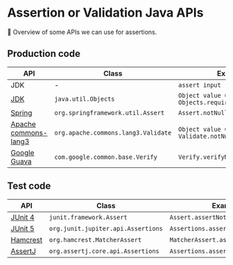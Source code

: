 # Assertion or Validation Java APIs

:pushpin: Overview of some APIs we can use for assertions.

## Production code

| API | Class | Example | Exception thrown |
|-----|-------|---------|------------------|
| JDK | - | `assert input != null;` | `java.lang.AssertionError` |
| [JDK](https://docs.oracle.com/en/java/javase/11/docs/api/java.base/java/util/Objects.html) | `java.util.Objects` | `Object value = Objects.requireNonNull(input);` | `java.lang.NullPointerException` |
| [Spring](https://spring.io/) | `org.springframework.util.Assert` | `Assert.notNull(input);` | `java.lang.IllegalArgumentException` |
| [Apache commons-lang3](https://commons.apache.org/proper/commons-lang/) | `org.apache.commons.lang3.Validate` | `Object value = Validate.notNull(input);` | `java.lang.NullPointerException` |
| [Google Guava](https://github.com/google/guava) | `com.google.common.base.Verify` | `Verify.verifyNotNull(input);` | `com.google.common.base.VerifyException` |

## Test code

| API | Class | Example | Exception thrown |
|-----|-------|---------|------------------|
| [JUnit 4](https://junit.org/junit4/) | `junit.framework.Assert` | `Assert.assertNotNull(input);` | `junit.framework.AssertionFailedError` |
| [JUnit 5](https://junit.org/junit5/) | `org.junit.jupiter.api.Assertions` | `Assertions.assertNotNull(input);` | `org.opentest4j.AssertionFailedError` |
| [Hamcrest](http://hamcrest.org/) | `org.hamcrest.MatcherAssert` | `MatcherAssert.asserthat(X, Y);` | `java.lang.AssertionError` |
| [AssertJ](https://assertj.github.io/doc/) | `org.assertj.core.api.Assertions` |  `Assertions.asserthat(X, Y);` | `java.lang.AssertionError` |
